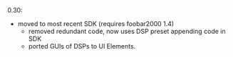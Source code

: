 0.30:
* moved to most recent SDK (requires foobar2000 1.4)
  - removed redundant code, now uses DSP preset appending code in SDK
  - ported GUIs of DSPs to UI Elements.